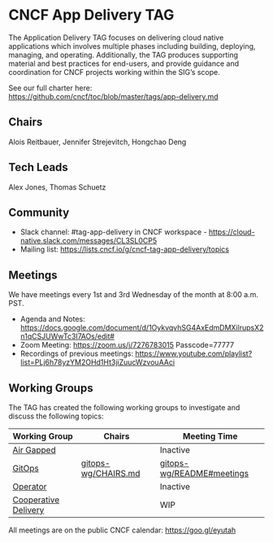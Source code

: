 # CNCF App Delivery TAG

The Application Delivery TAG focuses on delivering cloud native applications which involves multiple phases including building, deploying, managing, and operating. Additionally, the TAG produces supporting material and best practices for end-users, and provide guidance and coordination for CNCF projects working within the SIG’s scope.

See our full charter here: https://github.com/cncf/toc/blob/master/tags/app-delivery.md

## Chairs
Alois Reitbauer, Jennifer Strejevitch, Hongchao Deng

## Tech Leads
Alex Jones, Thomas Schuetz

## Community

* Slack channel: #tag-app-delivery in CNCF workspace - https://cloud-native.slack.com/messages/CL3SL0CP5
* Mailing list: https://lists.cncf.io/g/cncf-tag-app-delivery/topics

## Meetings

We have meetings every 1st and 3rd Wednesday of the month at 8:00 a.m. PST.

+ Agenda and Notes: https://docs.google.com/document/d/1OykvqvhSG4AxEdmDMXilrupsX2n1qCSJUWwTc3I7AOs/edit# 
+ Zoom Meeting: https://zoom.us/j/7276783015 Passcode=77777
+ Recordings of previous meetings: https://www.youtube.com/playlist?list=PLj6h78yzYM2OHd1Ht3jiZuucWzvouAAci

## Working Groups

The TAG has created the following working groups to investigate and discuss the following topics:

| Working Group | Chairs            | Meeting Time                          |
|---------------|------------------|---------------------------------------|
| [Air Gapped](https://github.com/cncf/tag-app-delivery/tree/master/air-gapped-wg)         |   | Inactive |
| [GitOps](https://github.com/cncf/tag-app-delivery/tree/master/gitops-wg) | [gitops-wg/CHAIRS.md](./gitops-wg/CHAIRS.md) | [gitops-wg/README#meetings](./gitops-wg/README.MD#meetings) |
| [Operator](https://github.com/cncf/tag-app-delivery/tree/master/operator-wg) | | Inactive |
| [Cooperative Delivery](https://github.com/cncf/tag-app-delivery/tree/master/cooperative-delivery-wg) | | WIP |

All meetings are on the public CNCF calendar: https://goo.gl/eyutah
